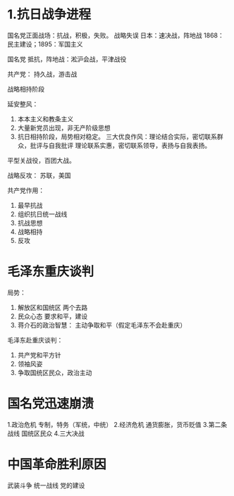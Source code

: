 # 1.抗日战争进程
国名党正面战场：抗战，积极，失败。
战略失误
日本：速决战，阵地战
1868：民主建设；1895：军国主义

国名党
抵抗，阵地战：淞沪会战，平津战役

共产党：
持久战，游击战

战略相持阶段

延安整风：
1. 本本主义和教条主义
2. 大量新党员出现，非无产阶级思想
3. 抗日相持阶段，局势相对稳定。
三大优良作风：理论结合实际，密切联系群众，批评与自我批评
理论联系实惠，密切联系领导，表扬与自我表扬。

平型关战役，百团大战。

战略反攻：
苏联，美国

共产党作用：
1. 最早抗战
2. 组织抗日统一战线
3. 抗战思想
4. 战略相持
5. 反攻

# 毛泽东重庆谈判
局势：
1. 解放区和国统区
   两个去路
2. 民众心态
   要求和平，建设
3. 蒋介石的政治智慧：
   主动争取和平（假定毛泽东不会赴重庆）

毛泽东赴重庆谈判：
1. 共产党和平方针
2. 领袖风姿
3. 争取国统区民众，政治主动

# 国名党迅速崩溃
1.政治危机
专制，特务（军统，中统）
2.经济危机
通货膨胀，货币贬值
3.第二条战线
国统区民众
4.三大决战

# 中国革命胜利原因
武装斗争
统一战线
党的建设

